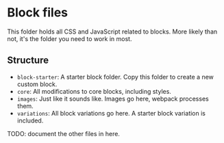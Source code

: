 # Block files

This folder holds all CSS and JavaScript related to blocks.
More likely than not, it's the folder you need to work in most.

## Structure

- `block-starter`: A starter block folder. Copy this folder to create a new custom block.
- `core`: All modifications to core blocks, including styles.
- `images`: Just like it sounds like. Images go here, webpack processes them.
- `variations`: All block variations go here. A starter block variation is included.

TODO: document the other files in here.
